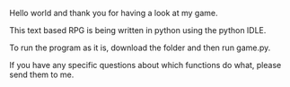 Hello world and thank you for having a look at my game.

This text based RPG is being written in python using the python IDLE.

To run the program as it is, download the folder and then run game.py.

If you have any specific questions about which functions do what, please send them to me.
